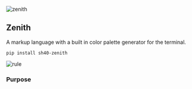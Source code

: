 ![zenith](https://singlecolorimage.com/get/4A7A9F/1600x200)

## Zenith

A markup language with a built in color palette generator for the terminal.

```
pip install sh40-zenith
```

![rule](https://singlecolorimage.com/get/4A7A9F/1600x3)

### Purpose
